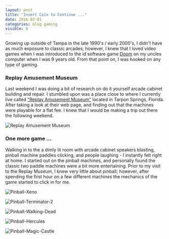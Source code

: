 ```yaml
---
layout: post
title: "Insert Coin to Continue ..."
date: 2016-03-01
categories: blog gaming
visible: 0
---
```

Growing up outside of Tampa in the late 1990's / early 2000's, I didn't have as much exposure to classic arcades; however, I knew that I loved video games when I was introduced to the id software game [Doom][Doom] on my uncles computer when I was 9 years old. From that point on, I was hooked on any type of gaming.

### Replay Amusement Museum ###
Last weekend I was doing a bit of research on do it yourself arcade cabinet building and repair. I stumbled upon was a place close to where I currently live called ["Replay Amusement Museum"][Replay] located in Tarpon Springs, Florida. After taking a look at their web page, and finding out that the machines were playable for a flat fee. I knew that I would be making a trip out there the following weekend.

![Replay Amusement Museum](http://i1055.photobucket.com/albums/s515/nkanedevn/Replay-Amusement-Museum-Machines-View_zpsuo3qpty1.jpg)

### One more game ... ###
Walking in to the a dimly lit room with arcade cabinet speakers blasting, pinball machine paddles clicking, and people laughing - I instantly felt right at home. I started out on the pinball machines, and personally found the classic two paddle machines were a bit more entertaining. Prior to my visit to the Replay Museum, I knew very little about pinball; however, after spending the first hour on a few different machines the mechanics of the game started to click in for me.



![Pinball-Xeno](http://i1055.photobucket.com/albums/s515/nkanedevn/Replay-Amusement-Museum-Xenon_zpsgycoa0cq.jpg)


![Pinball-Terminator-2](http://i1055.photobucket.com/albums/s515/nkanedevn/Replay-Amusement-Museum-Terminator-2_zpss7c3lfio.jpg)


![Pinball-Walking-Dead](http://i1055.photobucket.com/albums/s515/nkanedevn/Replay-Amusement-Museum-Walking-Dead-1_zpsy03hqrgs.jpg)


![Pinball-Hercules](http://i1055.photobucket.com/albums/s515/nkanedevn/Replay-Amusement-Museum-Hercules-1_zpsnbuqepbr.jpg)


![Pinball-Magic-Castle](http://i1055.photobucket.com/albums/s515/nkanedevn/Replay-Amusement-Museum-Magic-Castle_zpsl8hnnpvi.jpg)


[Doom]:     https://en.wikipedia.org/wiki/Doom_(1993_video_game)
[Replay]:   http://www.replaymuseum.org/
